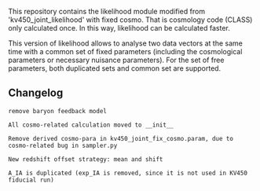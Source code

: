 This repository contains the likelihood module modified from 'kv450_joint_likelihood' with fixed cosmo. That is cosmology code (CLASS) only calculated once. In this way, likelihood can be calculated faster.

This version of likelihood allows to analyse two data vectors at the same time with a common set of fixed parameters (including the cosmological parameters or necessary nuisance parameters). For the set of free parameters, both duplicated sets and common set are supported.

Changelog
---------

    remove baryon feedback model

    All cosmo-related calculation moved to __init__

    Remove derived cosmo-para in kv450_joint_fix_cosmo.param, due to cosmo-related bug in sampler.py 

    New redshift offset strategy: mean and shift

    A_IA is duplicated (exp_IA is removed, since it is not used in KV450 fiducial run)